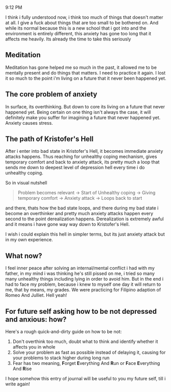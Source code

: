 
9:12 PM

I think i fully understood now, i think too much of things that doesn't matter at all. I give a fuck about things that are too small to be bothered on. And while its normal because this is a new school that i got into and the environment is entirely different, this anxiety has gone too long that it affects me heavily. Its already the time to take this seriously

## Meditation

Meditation has gone helped me so much in the past, it allowed me to be mentally present and do things that matters. I need to practice it again. I lost it so much to the point i'm living on a future that it never been happened yet.

## The core problem of anxiety

In surface, its overthinking. But down to core its living on a future that never happened yet. Being certain on one thing isn't always the case, it will definitely make you suffer for imagining a future that never happened yet. Anxiety causes stress. 

## The path of Kristofer's Hell

After i enter into bad state in Kristofer's Hell, it becomes immediate anxiety attacks happens. Thus reaching for unhealthy coping mechanism, gives temporary comfort and back to anxiety attack, its pretty much a loop that sends me down to deepest level of depression hell every time i do unhealthy coping.

So in visual nutshell

> Problem becomes relevant -> Start of Unhealthy coping -> Giving temporary comfort -> Anxiety attack -> Loops back to start

and there, thats how the bad state loops, and there during my bad state i become an overthinker and pretty much anxiety attacks happen every second to the point derealization happens. Derealization is extremely awful and it means i have gone way way down to Kristofer's Hell.

I wish i could explain this hell in simpler terms, but its just anxiety attack but in my own experience.

## What now?

I feel inner peace after solving an internal/mental conflict i had with my father, in my mind i was thinking he's still pissed on me, i tried so many many unhealthy things including lying in order to avoid him. But in the end i had to face my problem, because i knew to myself one day it will return to me, that by means, my grades. We were practicing for Filipino adaption of Romeo And Julliet. Hell yeah!

## For future self asking how to be not depressed and anxious: how?

Here's a rough quick-and-dirty guide on how to be not:
1. Don't overthink too much, doubt what to think and identify whether it affects you in whole
2. Solve your problem as fast as possible instead of delaying it, causing for your problems to stack higher during long run
3. Fear has two meaning, **F**orget **E**verything And **R**un or **F**ace **E**verything And **R**ise

I hope somehow this entry of journal will be useful to you my future self, till i write again!
